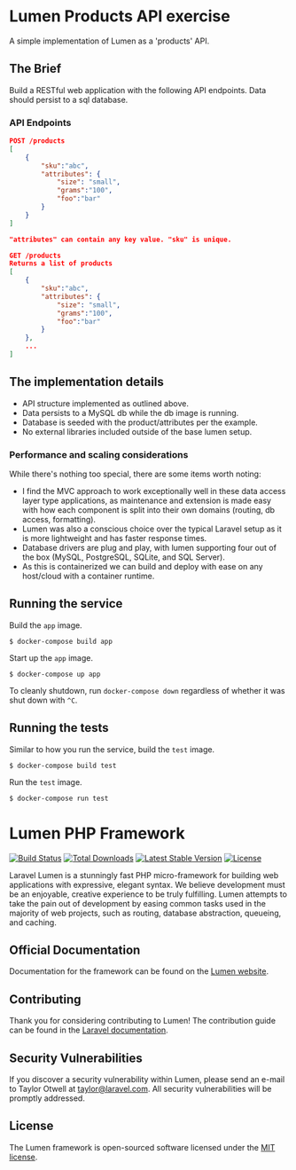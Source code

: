 # Lumen Products API exercise

A simple implementation of Lumen as a 'products' API.

## The Brief

Build a RESTful web application with the following API endpoints.
Data should persist to a sql database.

### API Endpoints

```json
POST /products
[
    {
        "sku":"abc",
        "attributes": {
            "size": "small",
            "grams":"100",
            "foo":"bar"
        }
    }
]

"attributes" can contain any key value. "sku" is unique.

GET /products
Returns a list of products
[
    {
        "sku":"abc",
        "attributes": {
            "size": "small",
            "grams":"100",
            "foo":"bar"
        }
    },
    ...
]
```

## The implementation details

* API structure implemented as outlined above.
* Data persists to a MySQL db while the db image is running.
* Database is seeded with the product/attributes per the example.
* No external libraries included outside of the base lumen setup.

### Performance and scaling considerations

While there's nothing too special, there are some items worth noting:

* I find the MVC approach to work exceptionally well in these data access layer type applications, as maintenance and extension is made easy with how each component is split into their own domains (routing, db access, formatting).
* Lumen was also a conscious choice over the typical Laravel setup as it is more lightweight and has faster response times.
* Database drivers are plug and play, with lumen supporting four out of the box (MySQL, PostgreSQL, SQLite, and SQL Server).
* As this is containerized we can build and deploy with ease on any host/cloud with a container runtime.

## Running the service

Build the `app` image.

```
$ docker-compose build app
```

Start up the `app` image.

```
$ docker-compose up app
```

To cleanly shutdown, run `docker-compose down` regardless of whether it was shut down with `^C`.

## Running the tests

Similar to how you run the service, build the `test` image.

```
$ docker-compose build test
```

Run the `test` image.

```
$ docker-compose run test
```

# Lumen PHP Framework

[![Build Status](https://travis-ci.org/laravel/lumen-framework.svg)](https://travis-ci.org/laravel/lumen-framework)
[![Total Downloads](https://img.shields.io/packagist/dt/laravel/lumen-framework)](https://packagist.org/packages/laravel/lumen-framework)
[![Latest Stable Version](https://img.shields.io/packagist/v/laravel/lumen-framework)](https://packagist.org/packages/laravel/lumen-framework)
[![License](https://img.shields.io/packagist/l/laravel/lumen)](https://packagist.org/packages/laravel/lumen-framework)

Laravel Lumen is a stunningly fast PHP micro-framework for building web applications with expressive, elegant syntax. We believe development must be an enjoyable, creative experience to be truly fulfilling. Lumen attempts to take the pain out of development by easing common tasks used in the majority of web projects, such as routing, database abstraction, queueing, and caching.

## Official Documentation

Documentation for the framework can be found on the [Lumen website](https://lumen.laravel.com/docs).

## Contributing

Thank you for considering contributing to Lumen! The contribution guide can be found in the [Laravel documentation](https://laravel.com/docs/contributions).

## Security Vulnerabilities

If you discover a security vulnerability within Lumen, please send an e-mail to Taylor Otwell at taylor@laravel.com. All security vulnerabilities will be promptly addressed.

## License

The Lumen framework is open-sourced software licensed under the [MIT license](https://opensource.org/licenses/MIT).
